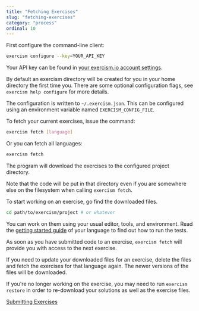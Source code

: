 ```yaml
---
title: "Fetching Exercises"
slug: "fetching-exercises"
category: "process"
ordinal: 10
---
```


First configure the command-line client:

```bash
exercism configure --key=YOUR_API_KEY
```

Your API key can be found in [your exercism.io account settings](http://exercism.io/account).

By default an exercism directory will be created for you in your home
directory the first time you. There are some optional configuration flags, see
`exercism help configure` for more details.

The configuration is written to `~/.exercism.json`. This can be configured
using an environment variable named `EXERCISM_CONFIG_FILE`.

To fetch your current exercises, issue the command:

```bash
exercism fetch [language]
```

Or you can fetch all languages:

```bash
exercism fetch
```

The program will download the exercises to the configured project directory.

Note that the code will be put in that directory even if you are somewhere else on the filesystem when calling `exercism fetch`.

To start working on an exercise, go find the downloaded files.

```bash
cd path/to/exercism/project # or whatever
```

You can work on them using your usual editor, tools, and environment. Read the <a class="link-side-menu" href="#sidr">getting started guide</a> of your language to find out how to run the tests.

As soon as you have submitted code to an exercise, `exercism fetch` will provide you with access to the next exercise.

If you need to update your downloaded files for an exercise, delete the files and fetch the exercises for that language again. The newer versions of the files will be downloaded.

If you're no longer working on the exercise, you may need to run `exercism restore` in order to re-download your solutions as well as the exercise files.

<a class="secondary-button" href="submitting-exercises.html">Submitting Exercises</a>
